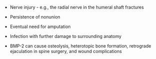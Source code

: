 - Nerve injury - e.g., the radial nerve in the humeral shaft fractures

- Persistence of nonunion

- Eventual need for amputation

- Infection with further damage to surrounding anatomy

- BMP-2 can cause osteolysis, heterotopic bone formation, retrograde ejaculation in spine surgery, and wound complications